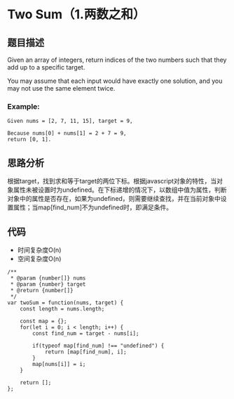# Two Sum（1.两数之和）

## 题目描述
Given an array of integers, return indices of the two numbers such that they add up to a specific target.

You may assume that each input would have exactly one solution, and you may not use the same element twice.

### Example:
```
Given nums = [2, 7, 11, 15], target = 9,

Because nums[0] + nums[1] = 2 + 7 = 9,
return [0, 1].
```

## 思路分析
根据target，找到求和等于target的两位下标。根据javascript对象的特性，当对象属性未被设置时为undefined。在下标递增的情况下，以数组中值为属性，判断对象中的属性是否存在，如果为undefined，则需要继续查找，并在当前对象中设置属性；当map[find_num]不为undefined时，即满足条件。

## 代码
- 时间复杂度O(n)
- 空间复杂度O(n)

```
/**
 * @param {number[]} nums
 * @param {number} target
 * @return {number[]}
 */
var twoSum = function(nums, target) {
    const length = nums.length;
    
    const map = {};
    for(let i = 0; i < length; i++) {
        const find_num = target - nums[i];
        
        if(typeof map[find_num] !== "undefined") {
            return [map[find_num], i];
        }
        map[nums[i]] = i;
    }
    
    return [];
};
```
